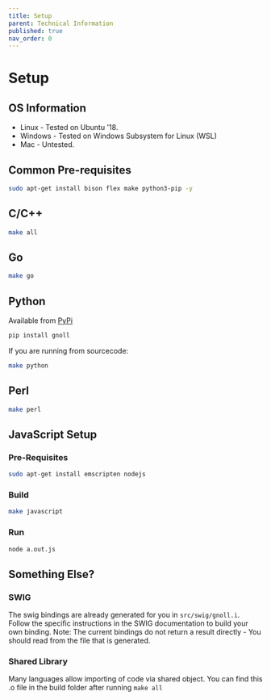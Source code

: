 ```yaml
---
title: Setup
parent: Technical Information
published: true
nav_order: 0
---
```


# Setup
## OS Information

- Linux - Tested on Ubuntu '18.
- Windows - Tested on Windows Subsystem for Linux (WSL)
- Mac - Untested.

## Common Pre-requisites
```bash
sudo apt-get install bison flex make python3-pip -y
```

## C/C++
```bash
make all
```

## Go
```bash
make go
```

## Python
Available from [PyPi](https://pypi.org/project/gnoll/)
```bash
pip install gnoll
```
If you are running from sourcecode:
```bash
make python
```

## Perl
```bash
make perl
```

## JavaScript Setup

### Pre-Requisites
```bash
sudo apt-get install emscripten nodejs
```

### Build
```bash
make javascript
```

### Run
```bash
node a.out.js
```

## Something Else?
### SWIG
The swig bindings are already generated for you in `src/swig/gnoll.i`. Follow the specific instructions in the SWIG documentation to build your own binding.
Note: The current bindings do not return a result directly - You should read from the file that is generated.

### Shared Library
Many languages allow importing of code via shared object. You can find this .o file in the build folder after running `make all`
